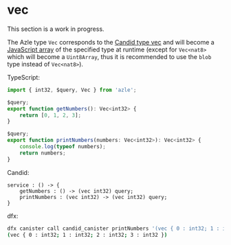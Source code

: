 # vec

This section is a work in progress.

The Azle type `Vec` corresponds to the [Candid type vec](https://internetcomputer.org/docs/current/references/candid-ref#type-vec-t) and will become a [JavaScript array](https://developer.mozilla.org/en-US/docs/Web/JavaScript/Reference/Global_Objects/Array) of the specified type at runtime (except for `Vec<nat8>` which will become a `Uint8Array`, thus it is recommended to use the `blob` type instead of `Vec<nat8>`).

TypeScript:

```typescript
import { int32, $query, Vec } from 'azle';

$query;
export function getNumbers(): Vec<int32> {
    return [0, 1, 2, 3];
}

$query;
export function printNumbers(numbers: Vec<int32>): Vec<int32> {
    console.log(typeof numbers);
    return numbers;
}
```

Candid:

```
service : () -> {
    getNumbers : () -> (vec int32) query;
    printNumbers : (vec int32) -> (vec int32) query;
}
```

dfx:

```bash
dfx canister call candid_canister printNumbers '(vec { 0 : int32; 1 : int32; 2 : int32; 3 : int32 })'
(vec { 0 : int32; 1 : int32; 2 : int32; 3 : int32 })
```
